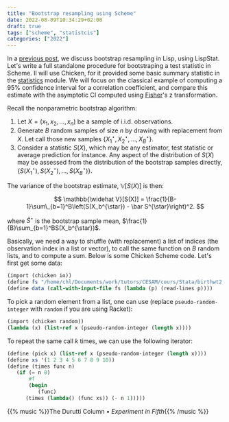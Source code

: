```yaml
---
title: "Bootstrap resampling using Scheme"
date: 2022-08-09T10:34:29+02:00
draft: true
tags: ["scheme", "statistcis"]
categories: ["2022"]
---
```


In a [previous post], we discuss bootstrap resampling in Lisp, using LispStat. Let's write a full standalone procedure for bootstraping a test statistic in Scheme. Il will use Chicken, for it provided some basic summary statistic in the [statistics] module. We will focus on the classical example of computing a 95% confidence interval for a correlation coefficient, and compare this estimate with the asymptotic CI computed using [Fisher]'s z transformation.

Recall the nonparametric bootstrap algorithm:

1. Let $X = (x_1, x_2, \dots, x_n)$ be a sample of i.i.d. observations.
2. Generate $B$ random samples of size $n$ by drawing with replacement from $X$. Let call those new samples $\{X_1^{\star}, X_2^{\star},\dots, X_B^{\star}\}$.
3. Consider a statistic $S(X)$, which may be any estimator, test statistic or average prediction for instance. Any aspect of the distribution of $S(X)$ may be assessed from the distribution of the bootstrap samples directly, $\{S(X_1^{\star}), S(X_2^{\star}),\dots, S(X_B^{\star})\}$.

The variance of the bootstrap estimate, $\mathbb{V}[S(X)]$ is then:

$$ \mathbb{\widehat V}[S(X)] = \frac{1}{B-1}\sum\_{b=1}^B\left(S(X_b^{\star}) - \bar S^{\star}\right)^2. $$

where $\bar S^{\star}$ is the bootstrap sample mean, $\frac{1}{B}\sum_{b=1}^BS(X_b^{\star})$.

Basically, we need a way to shuffle (with replacement) a list of indices (the observation index in a list or vector), to call the same function on $B$ random lists, and to compute a sum. Below is some Chicken Scheme code. Let's first get some data:

```scheme
(import (chicken io))
(define fs "/home/chl/Documents/work/tutors/CESAM/cours/Stata/birthwt2.csv")
(define data (call-with-input-file fs (lambda (p) (read-lines p))))
```

To pick a random element from a list, one can use (replace `pseudo-random-integer` with `random` if you are using Racket):

```scheme
(import (chicken random))
(lambda (x) (list-ref x (pseudo-random-integer (length x))))
```

To repeat the same call $k$ times, we can use the following iterator:

```scheme
(define (pick x) (list-ref x (pseudo-random-integer (length x))))
(define xs '(1 2 3 4 5 6 7 8 9 10))
(define (times func n)
   (if (= n 0)
       #f
       (begin
          (func)
	  (times (lambda() (func xs)) (- n 1)))))
```

{{% music %}}The Durutti Column • _Experiment in Fifth_{{% /music %}}

[previous post]: /post/bootstraping-lisp/
[statistics]: https://wiki.call-cc.org/eggref/5/statistics
[fisher]: https://en.wikipeadia.org/wiki/Fisher_transformation
